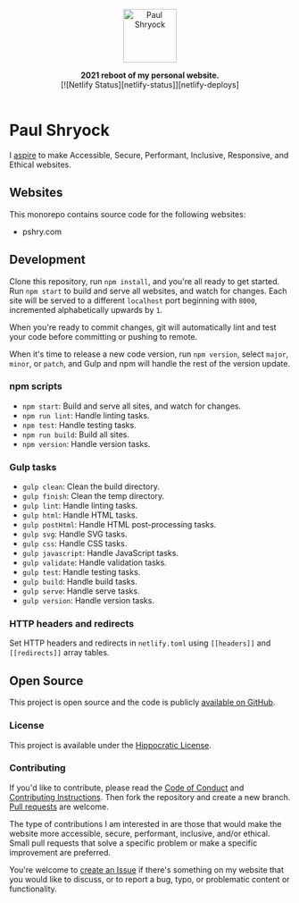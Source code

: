 <div align="center">
  <p><img src="https://raw.githubusercontent.com/paulshryock/paul-shryock/main/assets/img/logos/ps-monogram-2021-4c.svg" alt="Paul Shryock" width="96" height="96"></p>
	<p><strong>2021 reboot of my personal website.</strong><br />
	[![Netlify Status][netlify-status]][netlify-deploys]<br /><br /></p>
</div>

# Paul Shryock

I [aspire][aspire] to make Accessible, Secure, Performant, Inclusive, Responsive, and Ethical websites.

## Websites

This monorepo contains source code for the following websites:

- pshry.com

## Development

Clone this repository, run `npm install`, and you're all ready to get started. Run `npm start` to build and serve all websites, and watch for changes. Each site will be served to a different `localhost` port beginning with `8000`, incremented alphabetically upwards by `1`.

When you're ready to commit changes, git will automatically lint and test your code before committing or pushing to remote.

When it's time to release a new code version, run `npm version`, select `major`, `minor`, or `patch`, and Gulp and npm will handle the rest of the version update.

### npm scripts

- `npm start`: Build and serve all sites, and watch for changes.
- `npm run lint`: Handle linting tasks.
- `npm test`: Handle testing tasks.
- `npm run build`: Build all sites.
- `npm version`: Handle version tasks.

### Gulp tasks

- `gulp clean`: Clean the build directory.
- `gulp finish`: Clean the temp directory.
- `gulp lint`: Handle linting tasks.
- `gulp html`: Handle HTML tasks.
- `gulp postHtml`: Handle HTML post-processing tasks.
- `gulp svg`: Handle SVG tasks.
- `gulp css`: Handle CSS tasks.
- `gulp javascript`: Handle JavaScript tasks.
- `gulp validate`: Handle validation tasks.
- `gulp test`: Handle testing tasks.
- `gulp build`: Handle build tasks.
- `gulp serve`: Handle serve tasks.
- `gulp version`: Handle version tasks.

### HTTP headers and redirects

Set HTTP headers and redirects in `netlify.toml` using `[[headers]]` and `[[redirects]]` array tables.


## Open Source

This project is open source and the code is publicly [available on GitHub][github-repo].

### License

This project is available under the [Hippocratic License][license].

### Contributing

If you'd like to contribute, please read the [Code of Conduct][code-of-conduct] and [Contributing Instructions][contributing]. Then fork the repository and create a new branch. [Pull requests][github-pull-requests] are welcome.

The type of contributions I am interested in are those that would make the website more accessible, secure, performant, inclusive, and/or ethical. Small pull requests that solve a specific problem or make a specific improvement are preferred.

You're welcome to [create an Issue][github-create-issue] if there's something on my website that you would like to discuss, or to report a bug, typo, or problematic content or functionality.

[netlify-status]: https://api.netlify.com/api/v1/badges/99675821-ec9f-46d6-a6b4-c47a0104b756/deploy-status
[netlify-deploys]: https://app.netlify.com/sites/pshry-com/deploys
[aspire]: https://www.filamentgroup.com/lab/aspire/
[github-repo]: https://github.com/paulshryock/paul-shryock
[license]: https://firstdonoharm.dev/
[code-of-conduct]: blob/main/CODE_OF_CONDUCT.md
[contributing]: blob/main/CONTRIBUTING.md
[github-pull-requests]: https://github.com/paulshryock/paul-shryock/pulls
[github-create-issue]: https://github.com/paulshryock/paul-shryock/issues/new/choose
